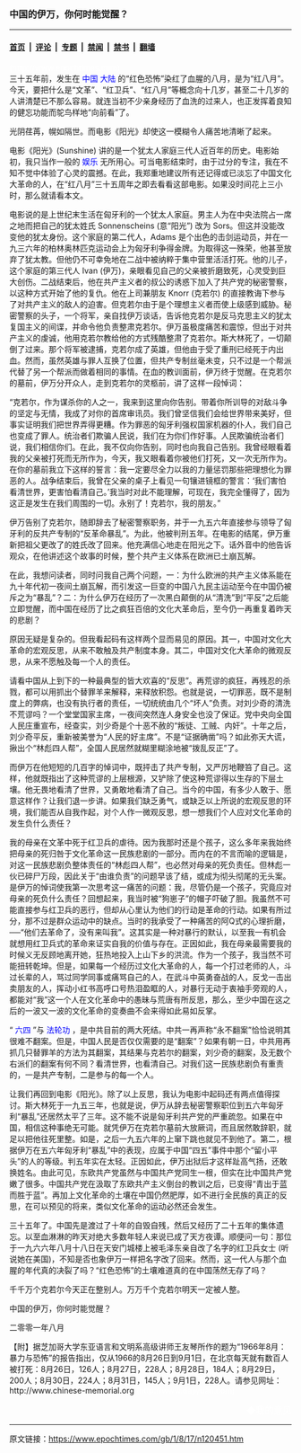 ### 中国的伊万，你何时能觉醒？

---

#### [首页](../../../..?n120451) &nbsp;|&nbsp; [评论](../../../../../epoch-comment?n120451) &nbsp;|&nbsp; [专题](../../../../../epoch-special?n120451) &nbsp;|&nbsp; [禁闻](../../../../../epoch-news?n120451) &nbsp;|&nbsp; [禁书](../../../../../books?n120451) &nbsp;|&nbsp; [翻墙](https://github.com/gfw-breaker/nogfw/blob/master/README.md?n120451)


<div class="post_content" id="artbody" itemprop="articleBody">
 <!-- article content begin -->
 <p>
  <font color="#ffffff">
   (http://www.epochtimes.com)
  </font>
  <br/>
  三十五年前，发生在
  <ok href="http://www3.epochtimes.com/news/epochnews/main/2.html">
   <font color="blue">
    中国
   </font>
  </ok>
  <ok href="http://www3.epochtimes.com/news/epochnews/main/2.html">
   <font color="blue">
    大陆
   </font>
  </ok>
  的“红色恐怖”染红了血腥的八月，是为“红八月”。今天，要把什么是“文革”、“红卫兵”、“红八月”等概念向十几岁，甚至二十几岁的人讲清楚已不那么容易。就连当初不少亲身经历了血洗的过来人，也正发挥着良知的健忘功能而鸵鸟样地“向前看”了。
 </p>
 <p>
  光阴荏苒，幌如隔世。而电影《阳光》却使这一模糊令人痛苦地清晰了起来。
 </p>
 <p>
  电影《阳光》(Sunshine) 讲的是一个犹太人家庭三代人近百年的历史。电影始初，我只当作一般的
  <ok href="https://www.epochtimes.com/news/epochnews/main/12.html">
   <font color="blue">
    娱乐
   </font>
  </ok>
  无所用心。可当电影结束时，由于过分的专注，我在不知不觉中体验了心灵的震撼。在此，我郑重地建议所有还记得或已淡忘了中国文化大革命的人，在“红八月”三十五周年之即去看看这部电影。如果没时间花上三小时，那么就请看本文。
 </p>
 <p>
  电影说的是上世纪末生活在匈牙利的一个犹太人家庭。男主人为在中央法院占一席之地而把自己的犹太姓氏 Sonnenscheins (意“阳光”) 改为 Sors。但这并没能改变他的犹太身份。这个家庭的第二代人，Adams 是个出色的击剑运动员，并在一九三六年的柏林奥林匹克运动会上为匈牙利争得金牌。为取得这一殊荣，他甚至放弃了犹太教。但他仍不可幸免地在二战中被纳粹于集中营里活活打死。他的儿子，这个家庭的第三代人 Ivan (伊万)，亲眼看见自己的父亲被折磨致死，心灵受到巨大创伤。二战结束后，他在共产主义者的叔公的诱惑下加入了共产党的秘密警察，以这种方式开始了他的复仇。他在上司兼朋友 Knorr (克若尔) 的直接教诲下参与了对共产主义的敌人的迫害。但克若尔由于是个理想主义者而使上级感到威胁。秘密警察的头子，一个将军，亲自找伊万谈话，告诉他克若尔是反马克思主义的犹太复国主义的间谍，并命令他负责整肃克若尔。伊万虽极度痛苦和震惊，但出于对共产主义的虔诚，他用克若尔教给他的方式残酷整肃了克若尔。斯大林死了，一切颠倒了过来。那个将军被逮捕，克若尔成了英雄，但他由于受了重刑已经死于内出血。然而，虽然英雄与罪人互换了位置，但共产专制丝毫未变，只不过是一个帮派代替了另一个帮派而做着相同的事情。在血的教训面前，伊万终于觉醒。在克若尔的墓前，伊万分开众人，走到克若尔的灵柩前，讲了这样一段悼词：
 </p>
 <p>
  “克若尔，作为谋杀你的人之一，我来到这里向你告别。带着你所训导的对敌斗争的坚定与无情，我成了对你的首席审讯员。我们曾坚信我们会给世界带来美好，但事实证明我们把世界弄得更糟。作为罪恶的匈牙利强权国家机器的仆人，我们自己也变成了罪人。统治者们欺骗人民说，我们在为你们作好事。人民欺骗统治者们说，我们相信你们。在此，我不仅向你告别，同时也向我自己告别。我曾经眼看着我的父亲被打死而无所作为，今天，我又眼看着你被他们打死，又一次无所作为。在你的墓前我立下这样的誓言：我一定要尽全力以我的力量惩罚那些把理想化为罪恶的人。战争结束后，我曾在父亲的桌子上看见一句镶进镜框的警言：‘我们害怕看清世界，更害怕看清自己。’我当时对此不能理解，可现在，我完全懂得了，因为这正是发生在我们周围的一切。永别了！克若尔，我的朋友。”
 </p>
 <p>
  伊万告别了克若尔，随即辞去了秘密警察职务，并于一九五六年直接参与领导了匈牙利的反共产专制的“反革命暴乱”。为此，他被判刑五年。在电影的结尾，伊万重新把祖父更改了的姓氏改了回来。他充满信心地走在阳光之下。话外音中的他告诉观众，在他讲述这个故事的时候，整个共产主义体系在欧洲已土崩瓦解。
 </p>
 <p>
  在此，我想问读者，同时问我自己两个问题，一：为什么欧洲的共产主义体系能在九十年代初一夜间土崩瓦解，而引发这一巨变的中国八九民主运动至今在中国仍被斥之为“暴乱”？二：为什么伊万在经历了一次黑白颠倒的从“清洗”到“平反”之后能立即觉醒，而中国在经历了比之疯狂百倍的文化大革命后，至今仍一再重复着昨天的悲剧？
 </p>
 <p>
  原因无疑是复杂的。但我看起码有这样两个显而易见的原因。其一，中国对文化大革命的宏观反思，从来不敢触及共产制度本身。其二，中国对文化大革命的微观反思，从来不愿触及每一个人的责任。
 </p>
 <p>
  请看中国从上到下的一种最典型的皆大欢喜的“反思”。再荒谬的疯狂，再残忍的杀戮，都可以用抓出个替罪羊来解释，来释放积怨。也就是说，一切罪恶，既不是制度上的弊病，也没有执行者的责任，一切统统由几个“坏人”负责。对刘少奇的清洗不荒谬吗？一个堂堂国家主席，一夜间突然连人身安全也没了保证。党中央向全国人民庄重宣布，经查实，刘少奇是个十恶不赦的“叛徒、工贼、内奸”。十年之后，刘少奇平反，重新被美誉为“人民的好主席”。不是“证据确凿”吗？如此弥天大谎，揪出个“林彪四人帮”，全国人民居然就糊里糊涂地被“拨乱反正”了。
 </p>
 <p>
  而伊万在他短短的几百字的悼词中，既抨击了共产专制，又严厉地鞭笞了自己。这样，他就既指出了这种荒谬的上层根源，又铲除了使这种荒谬得以生存的下层土壤。他无畏地看清了世界，又勇敢地看清了自己。当今的中国，有多少人敢于、愿意这样作？让我们退一步讲。如果我们缺乏勇气，或缺乏以上所说的宏观反思的环境，我们能否从自我作起，对个人作一微观反思，想一想我们个人应对文化革命的发生负什么责任？
 </p>
 <p>
  我的母亲在文革中死于红卫兵的虐待。因为我那时还是个孩子，这么多年来我始终把母亲的死归咎于文化革命这一民族悲剧的一部分。而内在的不言而喻的逻辑是，对这一民族悲剧负整体责任的“林彪四人帮”，也必然对母亲的死负责任。但林彪一伙已碎尸万段，因此关于“由谁负责”的问题早该了结，或成为彻头彻尾的无头案。是伊万的悼词使我第一次思考这一痛苦的问题：我，尽管仍是一个孩子，究竟应对母亲的死负什么责任？回想起来，我当时被“狗崽子”的帽子吓破了胆。我虽然不可能直接参与红卫兵的恶行，但却从心里认为他们的行动是革命的行动。如果有所过分，那不过是群众运动中的缺点。当时的我承受了一种痛苦的阿Q式的心理折磨，──“他们去革命了，没有来叫我”。这其实是一种对暴行的默认，以至我一有机会就想用红卫兵式的革命来证实自我的价值与存在。正因如此，我在母亲最需要我的时候义无反顾地离开她，狂热地投入上山下乡的洪流。作为一个孩子，我当然不可能扭转乾坤。但是，如果每一个经历过文化大革命的人，每一个打过老师的人，斗过长辈的人，骂过同学同事或痛骂自己的人，在武斗中英勇奋战的人，反戈一击出卖朋友的人，挥动小红书高呼口号热泪盈眶的人，对暴行无动于衷袖手旁观的人，都能对“我”这一个人在文化革命中的愚昧与荒唐有所反思，那么，至少中国在这之后的一波又一波的文化革命的变奏曲不会来得如此易如反掌。
 </p>
 <p>
  “
  <ok href="https://www.epochtimes.com/news/epochnews/news/Focus.asp?Focus_ID=1102">
   <font color="blue">
    六四
   </font>
  </ok>
  ”与
  <ok href="http://falundafa.org">
   <font color="blue">
    法轮功
   </font>
  </ok>
  ，是中共目前的两大死结。中共一再声称“永不翻案”恰恰说明其很难不翻案。但是，中国人民是否仅仅需要的是“翻案”？如果有朝一日，中共用再抓几只替罪羊的方法为其翻案，其结果与克若尔的翻案，刘少奇的翻案，及无数个右派们的翻案有何不同？看清世界，也看清自己。对我们这一民族悲剧负有重责的，一是共产专制，二是参与的每一个人。
 </p>
 <p>
  让我们再回到电影《阳光》。除了以上反思，我认为电影中起码还有两点值得探讨。斯大林死于一九五三年，也就是说，伊万从辞去秘密警察职位到五六年匈牙利“暴乱”还居然太平了三年。这不能不说是匈牙利共产党的严重疏忽。如果在中国，相信这种事绝无可能。就凭伊万在克若尔墓前大放厥词，而且居然敢辞职，就足以把他往死里整。如是，之后一九五六年的上窜下跳也就见不到他了。第二，根据伊万在五六年匈牙利“暴乱”中的表现，应属于中国“四五”事件中那个“留小平头”的人的等级。判五年实在太轻。正因如此，伊万出狱后才这样趾高气扬，还敢换姓名。由此可见，东欧共产党虽然与中国共产党同生一根，但实在比中国共产党嫩了很多。中国共产党在汲取了东欧共产主义倒台的教训之后，已变得“青出于蓝而胜于蓝”。再加上文化革命的土壤在中国仍然肥厚，如不进行全民族的真正的反思，在可以预见的将来，类似文化革命的运动必然还会发生。
 </p>
 <p>
  三十五年了。中国先是渡过了十年的自毁自残，然后又经历了二十五年的集体遗忘。以至血淋淋的昨天对绝大多数年轻人来说已成了天方夜谭。顺便问一句：那位于一九六六年八月十八日在天安门城楼上被毛泽东亲自改了名字的红卫兵女士 (听说她在美国)，不知是否也象伊万一样把名字改了回来。然而，这一代人与那个血腥的年代真的决裂了吗？“红色恐怖”的土壤难道真的在中国荡然无存了吗？
 </p>
 <p>
  千千万个克若尔今天正在整别人。万万千个克若尔明天一定被人整。
 </p>
 <p>
  中国的伊万，你何时能觉醒？
 </p>
 <p>
  二零零一年八月
 </p>
 <p>
  【附】据芝加哥大学东亚语言和文明系高级讲师王友琴所作的题为“1966年8月：暴力与恐怖”的报告指出，仅从1966的8月26日到9月1日，在北京每天就有数百人被打死：8月26日，126人；8月27日，228人；8月28日，184人；8月29日，200人；8月30日，224人；8月31日，145人；9月1日，228人。请参见网址：http://www.chinese-memorial.org
  <font color="#ffffff">
   (http://www.dajiyuan.com)
  </font>
 </p>
 <div align="right">
  <span style="FONT-SIZE:12pt">
   <font color="#FFFFFF">
    <ok href="mailto:comment@epochtimes.com">
     ◆我的意见
    </ok>
   </font>
  </span>
 </div>
 <!-- article content end -->
 <div id="below_article_ad">
 </div>
</div>


---

原文链接：https://www.epochtimes.com/gb/1/8/17/n120451.htm